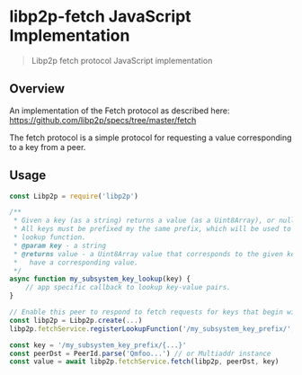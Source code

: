 libp2p-fetch JavaScript Implementation
=====================================

> Libp2p fetch protocol JavaScript implementation

## Overview

An implementation of the Fetch protocol as described here: https://github.com/libp2p/specs/tree/master/fetch

The fetch protocol is a simple protocol for requesting a value corresponding to a key from a peer.

## Usage

```javascript
const Libp2p = require('libp2p')

/**
 * Given a key (as a string) returns a value (as a Uint8Array), or null if the key isn't found.
 * All keys must be prefixed my the same prefix, which will be used to find the appropriate key
 * lookup function.
 * @param key - a string
 * @returns value - a Uint8Array value that corresponds to the given key, or null if the key doesn't
 *   have a corresponding value.
 */
async function my_subsystem_key_lookup(key) {
    // app specific callback to lookup key-value pairs.
}

// Enable this peer to respond to fetch requests for keys that begin with '/my_subsystem_key_prefix/'
const libp2p = Libp2p.create(...)
libp2p.fetchService.registerLookupFunction('/my_subsystem_key_prefix/', my_subsystem_key_lookup)

const key = '/my_subsystem_key_prefix/{...}'
const peerDst = PeerId.parse('Qmfoo...') // or Multiaddr instance
const value = await libp2p.fetchService.fetch(libp2p, peerDst, key)
```
